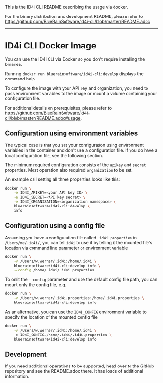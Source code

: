 This is the ID4i CLI README describing the usage via docker. 

For the binary distribution and development README, please refer to 
https://github.com/BlueRainSoftware/id4i-cli/blob/master/README.adoc

---

# ID4i CLI Docker Image

You can use the ID4i CLI via Docker so you don't require installing the binaries.

Running `docker run bluerainsoftware/id4i-cli:develop` displays the command help.
 
To configure the image with your API key and organization, you need to pass environment variables 
to the image or mount a volume containing your configuration file.

For additional details on prerequisites, please refer to 
https://github.com/BlueRainSoftware/id4i-cli/blob/master/README.adoc#usage .

## Configuration using environment variables

The typical case is that you set your configuration using environment
variables in the container and don't use a configuration file. 
If you do have a local configuration file, see the following section.

The minimum required configuration consists of the `apikey` and `secret` properties. 
Most operation also required `organization` to be set.

An example call setting all three properties looks like this:

```bash
docker run \
    -e ID4I_APIKEY=<your API key ID> \
    -e ID4I_SECRET=<API key secret> \
    -e ID4I_ORGANIZATION=<organization namespace> \
    bluerainsoftware/id4i-cli:develop \
    info
```


## Configuration using a config file

Assuming you have a configuration file called `.id4i.properties` in `/Users/me/.id4i/`, you can
tell `id4i` to use it by telling it the mounted file's location via command line parameter or environment
variable

```bash
docker run \
    -v /Users/w.werner/.id4i:/home/.id4i \ 
    bluerainsoftware/id4i-cli:develop info \
    --config /home/.id4i/.id4i.properties
```

To omit the `--config` parameter and use the default config file path, you can mount only the config file, e.g.

```bash
docker run \
    -v /Users/w.werner/.id4i.properties:/home/.id4i.properties \ 
    bluerainsoftware/id4i-cli:develop info
```

As an alternative, you can use the `ID4I_CONFIG` environment variable to specify the location of the mounted config file.
```bash
docker run \
    -v /Users/w.werner/.id4i:/home/.id4i \ 
    -e ID4I_CONFIG=/home/.id4i/.id4i.properties \
    bluerainsoftware/id4i-cli:develop info 
```

## Development

If you need additional operations to be supported, head over to the GitHub repository and see 
the README.adoc there. It has loads of additional information.
